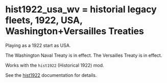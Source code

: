 # hist1922_usa_wv = historial legacy fleets, 1922, USA, Washington+Versailles Treaties

Playing as a 1922 start as USA.

The Washington Naval Treaty is  in effect.
The Versailles Treaty is  in effect.

Works with the `hist1922` (Historical 1922) mod.

See the [hist1922](hist1922.md) documentation for details.


